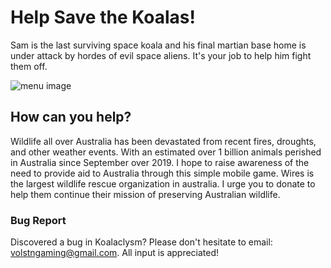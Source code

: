 # Help Save the Koalas!
Sam is the last surviving space koala and his final martian base home is under attack by hordes of evil space aliens. It's your job to help him fight them off. 

![menu image](~/images/menuFInal.PNG)

## How can you help?
Wildlife all over Australia has been devastated from recent fires, droughts, and other weather events. With an estimated over 1 billion animals perished in Australia since September over 2019. I hope to raise awareness of the need to provide aid to Australia through this simple mobile game. Wires is the largest wildlife rescue organization in australia. I urge you to donate to help them continue their mission of preserving Australian wildlife.


### Bug Report
Discovered a bug in Koalaclysm? Please don't hesitate to email: volstngaming@gmail.com. All input is appreciated!
